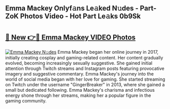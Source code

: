 ## Emma Mackey Onlyf𝚊ns Le𝚊ked N𝚞des - Part-ZoK Photos Video - Hot Part Le𝚊ks 0b9Sk

# <h2><a href="http://ab26949.deff.icu/?id=Emma+Mackey">🔗 New 👉🔴 Emma Mackey VIDEO Photos</a></h2>

[![Emma Mackey N𝚞des](https://i.imgur.com/rIISA9y.gif)](http://ab26949.deff.icu/?id=Emma+Mackey)
Emma Mackey began her online journey in 2017, initially creating cosplay and gaming-related content. Her content gradually evolved, becoming increasingly sexually suggestive. She gained initial attention through Twitch streams and Instagram posts featuring provocative imagery and suggestive commentary. Emma Mackey's journey into the world of social media began with her love for gaming. She started streaming on Twitch under the username "GingerBreaker" in 2013, where she gained a small but dedicated following. Emma Mackey's charisma and infectious energy shone through her streams, making her a popular figure in the gaming community.
